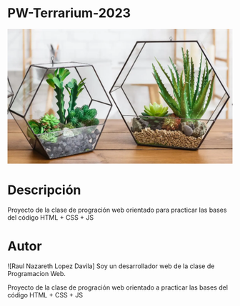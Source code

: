 # PW-Terrarium-2023
![Terrarium image](./Imagen/terrarios1-t.jpg.webp)

# Descripción
Proyecto de la clase de progración web orientado para practicar las bases del código HTML + CSS + JS

# Autor
![Raul Nazareth Lopez Davila]
Soy un desarrollador web de la clase de Programacion Web.

Proyecto de la clase de progración web orientado a practicar las bases del código HTML + CSS + JS
